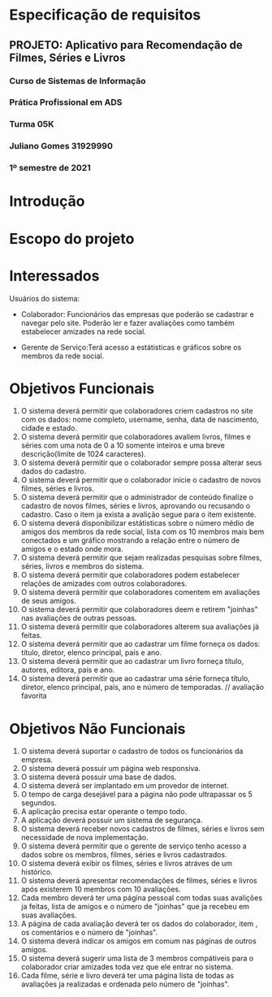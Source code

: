 # Especificação de requisitos
## PROJETO: Aplicativo para Recomendação de Filmes, Séries e Livros
### Curso de Sistemas de Informação
### Prática Profissional em ADS
### Turma 05K
### Juliano Gomes 31929990
### 1º semestre de 2021

# Introdução
# Escopo do projeto
# Interessados
Usuários do sistema:

* Colaborador: Funcionários das empresas que poderão se cadastrar e navegar pelo site. Poderão ler e fazer avaliações como também estabelecer amizades na rede social.

* Gerente de Serviço:Terá acesso a estátisticas e gráficos sobre os membros da rede social.


# Objetivos Funcionais
1. O sistema deverá permitir que colaboradores criem cadastros no site com os dados: nome completo, username, senha, data de nascimento, cidade e estado.
2. O sistema deverá permitir que colaboradores avaliem livros, filmes e séries com uma nota de 0 a 10 somente inteiros e uma breve descrição(limite de 1024 caracteres). 
3. O sistema deverá permitir que o colaborador sempre possa alterar seus dados do cadastro.
4. O sistema deverá permitir que o colaborador inicie o cadastro de novos filmes, séries e livros.
5. O sistema deverá permitir que o administrador de conteúdo finalize o cadastro de novos filmes, séries e livros, aprovando ou recusando o cadastro. Caso o item ja exista a avalição segue para o item existente.
6. O sistema deverá disponibilizar estátisticas sobre o número médio de amigos dos membros da rede social, lista com os 10 membros mais bem conectados e um gráfico mostrando a relação entre o número de amigos e o estado onde mora.
7. O sistema deverá permitir que sejam realizadas pesquisas sobre filmes, séries, livros e membros do sistema.
8. O sistema deverá permitir que colaboradores podem estabelecer relações de amizades com outros colaboradores.
9. O sistema deverá permitir que colaboradores comentem em avaliações de seus amigos.
10. O sistema deverá permitir que colaboradores deem e retirem "joinhas" nas avaliações de outras pessoas.
11. O sistema deverá permitir que colaboradores alterem sua avaliações já feitas.
12. O sistema deverá permitir que ao cadastrar um filme forneça os dados: título, diretor, elenco principal, país e ano.
13. O sistema deverá permitir que ao cadastrar um livro forneça título, autores, editora, país e ano.
14. O sistema deverá permitir que ao cadastrar uma série forneça título, diretor, elenco principal, país, ano e número de temporadas. 
// avaliação favorita


# Objetivos Não Funcionais
1. O sistema deverá suportar o cadastro de todos os funcionários da empresa.
2. O sistema deverá possuir um página web responsiva.
3. O sistema deverá possuir uma base de dados.
4. O sistema deverá ser implantado em um provedor de internet.
5. O tempo de carga desejável para a página não pode ultrapassar os 5 segundos.
6. A aplicação precisa estar operante o tempo todo.
7. A aplicação deverá possuir um sistema de segurança.
8. O sistema deverá receber novos cadastros de filmes, séries e livros sem necessidade de nova implementação.
9. O sistema deverá permitir que o gerente de serviço tenho acesso a dados sobre os membros, filmes, séries e livros cadastrados.
10. O sistema deverá exibir os filmes, séries e livros atráves de um histórico.
11. O sistema deverá apresentar recomendações de filmes, séries e livros após existerem 10 membros com 10 avaliações.
12. Cada membro deverá ter uma página pessoal com todas suas avalições ja feitas, lista de amigos e o número de "joinhas" que ja recebeu em suas avaliações.
13. A página de cada avaliação deverá ter os dados do colaborador, item , os comentários e o número de "joinhas".
14. O sistema deverá indicar os amigos em comum nas páginas de outros amigos.
15. O sistema deverá sugerir uma lista de 3 membros compátiveis para o colaborador criar amizades toda vez que ele entrar no sistema.
16. Cada filme, série e livro deverá ter uma página lista de todas as avaliações ja realizadas e ordenada pelo número de "joinhas".
